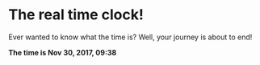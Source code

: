 # The real time clock!

Ever wanted to know what the time is? Well, your journey is about to end!

**The time is Nov 30, 2017, 09:38**